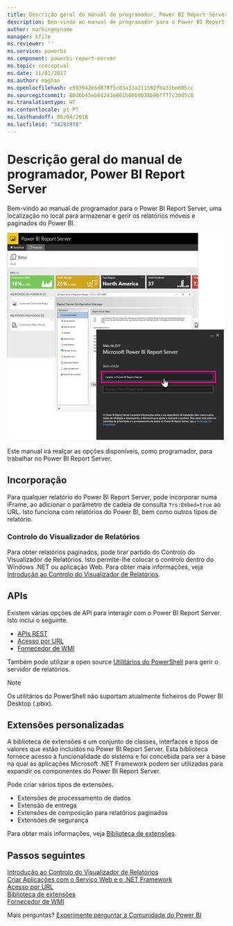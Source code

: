 ```yaml
---
title: Descrição geral do manual de programador, Power BI Report Server
description: Bem-vindo ao manual de programador para o Power BI Report Server, uma localização no local para armazenar e gerir os relatórios móveis e paginados do Power BI.
author: markingmyname
manager: kfile
ms.reviewer: ''
ms.service: powerbi
ms.component: powerbi-report-server
ms.topic: conceptual
ms.date: 11/01/2017
ms.author: maghan
ms.openlocfilehash: e593942e6d878f5c03a33a211592f0a31be605cc
ms.sourcegitcommit: 80d6b45eb84243e801b60b9038b9bff77c30d5c8
ms.translationtype: HT
ms.contentlocale: pt-PT
ms.lasthandoff: 06/04/2018
ms.locfileid: "34291978"
---
```

# <a name="developer-handbook-overview-power-bi-report-server"></a>Descrição geral do manual de programador, Power BI Report Server
Bem-vindo ao manual de programador para o Power BI Report Server, uma localização no local para armazenar e gerir os relatórios móveis e paginados do Power BI.

![](media/developer-handbook-overview/admin-handbook.png)

Este manual irá realçar as opções disponíveis, como programador, para trabalhar no Power BI Report Server.

## <a name="embedding"></a>Incorporação
Para qualquer relatório do Power BI Report Server, pode incorporar numa iFrame, ao adicionar o parâmetro de cadeia de consulta `?rs:Embed=true` ao URL. Isto funciona com relatórios do Power BI, bem como outros tipos de relatório.

### <a name="report-viewer-control"></a>Controlo do Visualizador de Relatórios
Para obter relatórios paginados, pode tirar partido do Controlo do Visualizador de Relatórios. Isto permite-lhe colocar o controlo dentro do Windows .NET ou aplicação Web. Para obter mais informações, veja [Introdução ao Controlo do Visualizador de Relatórios](https://docs.microsoft.com/sql/reporting-services/application-integration/integrating-reporting-services-using-reportviewer-controls-get-started).

## <a name="apis"></a>APIs
Existem várias opções de API para interagir com o Power BI Report Server. Isto inclui o seguinte.

* [APIs REST](rest-api.md)
* [Acesso por URL](https://docs.microsoft.com/sql/reporting-services/url-access-ssrs)
* [Fornecedor de WMI](https://docs.microsoft.com/sql/reporting-services/wmi-provider-library-reference/reporting-services-wmi-provider-library-reference-ssrs)

Também pode utilizar a open source [Utilitários do PowerShell](https://github.com/Microsoft/ReportingServicesTools) para gerir o servidor de relatórios.

> [!NOTE]
> Os utilitários do PowerShell não suportam atualmente ficheiros do Power BI Desktop (.pbix).
> 
> 

## <a name="custom-extensions"></a>Extensões personalizadas
A biblioteca de extensões é um conjunto de classes, interfaces e tipos de valores que estão incluídos no Power BI Report Server. Esta biblioteca fornece acesso à funcionalidade do sistema e foi concebida para ser a base na qual as aplicações Microsoft .NET Framework podem ser utilizadas para expandir os componentes do Power BI Report Server.

Pode criar vários tipos de extensões.

* Extensões de processamento de dados
* Extensão de entrega
* Extensões de composição para relatórios paginados
* Extensões de segurança

Para obter mais informações, veja [Biblioteca de extensões](https://docs.microsoft.com/sql/reporting-services/extensions/reporting-services-extension-library).

## <a name="next-steps"></a>Passos seguintes
[Introdução ao Controlo do Visualizador de Relatórios](https://docs.microsoft.com/sql/reporting-services/application-integration/integrating-reporting-services-using-reportviewer-controls-get-started)  
[Criar Aplicações com o Serviço Web e o .NET Framework](https://docs.microsoft.com/sql/reporting-services/report-server-web-service/net-framework/building-applications-using-the-web-service-and-the-net-framework)  
[Acesso por URL](https://docs.microsoft.com/sql/reporting-services/url-access-ssrs)  
[Biblioteca de extensões](https://docs.microsoft.com/sql/reporting-services/extensions/reporting-services-extension-library)  
[Fornecedor de WMI](https://docs.microsoft.com/sql/reporting-services/wmi-provider-library-reference/reporting-services-wmi-provider-library-reference-ssrs)

Mais perguntas? [Experimente perguntar à Comunidade do Power BI](https://community.powerbi.com/)


